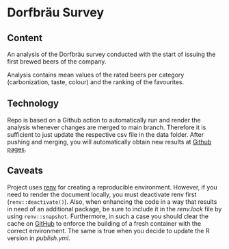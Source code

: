 # Dorfbräu Survey

## Content

An analysis of the Dorfbräu survey conducted with the start of issuing the first brewed beers of the company.

Analysis contains mean values of the rated beers per category (carbonization, taste, colour) and the ranking of the favourites.

## Technology

Repo is based on a Github action to automatically run and render the analysis whenever changes are merged to main branch. Therefore it is sufficient to just update the respective csv file in the data folder. After pushing and merging, you will automatically obtain new results at [Github pages](https://insilentio.github.io/DorfbraeuUmfrage/Umfrage.html).

## Caveats

Project uses [renv](https://rstudio.github.io/renv/) for creating a reproducible environment. However, if you need to render the document locally, you must deactivate renv first (`renv::deactivate()`). Also, when enhancing the code in a way that results in need of an additional package, be sure to include it in the *renv.lock* file by using `renv::snapshot`. Furthermore, in such a case you should clear the cache on [GitHub](https://github.com/insilentio/DorfbraeuUmfrage/actions/caches) to enforce the building of a fresh container with the correct environment. The same is true when you decide to update the R version in *publish.yml*.
